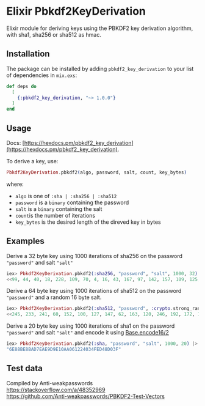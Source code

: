 # Elixir Pbkdf2KeyDerivation

Elixir module for deriving keys using the PBKDF2 key derivation algorithm, with sha1, sha256 or sha512 as hmac.

## Installation

The package can be installed by adding `pbkdf2_key_derivation` to your list of dependencies in `mix.exs`:

```elixir
def deps do
  [
    {:pbkdf2_key_derivation, "~> 1.0.0"}
  ]
end
```

## Usage
Docs: [https://hexdocs.pm/pbkdf2_key_derivation](https://hexdocs.pm/pbkdf2_key_derivation).

To derive a key, use:
```elixir
Pbkdf2KeyDerivation.pbkdf2(algo, password, salt, count, key_bytes) 
```

where:
- `algo` is one of `:sha | :sha256 | :sha512`<br>
- `password` is a `binary` containing the password
- `salt` is a `binary` containing the salt
- `count`is the number of iterations
- `key_bytes` is the desired length of the direved key in bytes


## Examples
Derive a 32 byte key using 1000 iterations of sha256 on the password `"password"` and salt `"salt"`

```elixir
iex> Pbkdf2KeyDerivation.pbkdf2(:sha256, "password", "salt", 1000, 32)  
<<99, 44, 40, 18, 228, 109, 70, 4, 16, 43, 167, 97, 142, 157, 109, 125, 47, 129, 40, 246, 38, 107, 74, 3, 38, 77, 42, 4, 96, 183, 220, 179>>
```

Derive a 64 byte key using 1000 iterations of sha512 on the password `"password"` and a random 16 byte salt.
```elixir
iex> Pbkdf2KeyDerivation.pbkdf2(:sha512, "password", :crypto.strong_rand_bytes(16), 1000, 64)
<<245, 233, 241, 60, 152, 100, 127, 147, 62, 163, 120, 246, 192, 172, 170, 81, 92, 203, 204, 169, 50, 37, 88, 128, 7, 146, 10, 154, 207, 77, 42, 81, 155, 16, 213, 100, 86, 216, 87, 240, 207, 6, 163, 37, 137, 165, 213, 57, 2, 147, ...>>
```
Derive a 20 byte key using 1000 iterations of sha1 on the password `"password"` and salt `"salt"` and encode it using [Base.encode16/2](https://hexdocs.pm/elixir/Base.html#encode16/2)
```elixir
iex> Pbkdf2KeyDerivation.pbkdf2(:sha, "password", "salt", 1000, 20) |> Base.encode16
"6E88BE8BAD7EAE9D9E10AA061224034FED48D03F"
```

## Test data
Compiled by Anti-weakpasswords<br>
https://stackoverflow.com/a/48352969<br>
https://github.com/Anti-weakpasswords/PBKDF2-Test-Vectors<br>
